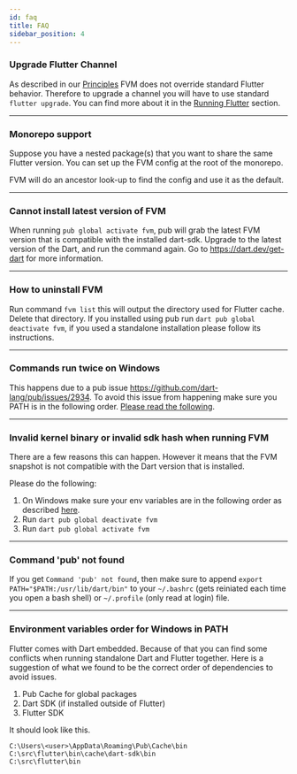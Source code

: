 ```yaml
---
id: faq
title: FAQ
sidebar_position: 4
---
```


### Upgrade Flutter Channel

As described in our [Principles](../getting_started/overview/#principles) FVM does not override standard Flutter behavior. Therefore to upgrade a channel you will have to use standard `flutter upgrade`. You can find more about it in the [Running Flutter](/docs/guides/running_flutter) section.

---

### Monorepo support

Suppose you have a nested package(s) that you want to share the same Flutter version. You can set up the FVM config at the root of the monorepo.

FVM will do an ancestor look-up to find the config and use it as the default.

---

### Cannot install latest version of FVM

When running `pub global activate fvm`, pub will grab the latest FVM version that is compatible with the installed dart-sdk. Upgrade to the latest version of the Dart, and run the command again. Go to https://dart.dev/get-dart for more information.

---

### How to uninstall FVM

Run command `fvm list` this will output the directory used for Flutter cache. Delete that directory.
If you installed using pub run `dart pub global deactivate fvm`, if you used a standalone installation please follow its instructions.

---

### Commands run twice on Windows

This happens due to a pub issue https://github.com/dart-lang/pub/issues/2934. To avoid this issue from happening make sure you PATH is in the following order. [Please read the following](#environment-variables-order-for-windows-in-path).

---

### Invalid kernel binary or invalid sdk hash when running FVM

There are a few reasons this can happen. However it means that the FVM snapshot is not compatible with the Dart version that is installed.

Please do the following:

1. On Windows make sure your env variables are in the following order as described [here](#environment-variables-order-for-windows-in-path).
2. Run `dart pub global deactivate fvm`
3. Run `dart pub global activate fvm`

---

### Command 'pub' not found

If you get `Command 'pub' not found`, then make sure to append `export PATH="$PATH:/usr/lib/dart/bin"` to your `~/.bashrc` (gets reiniated each time you open a bash shell) or `~/.profile` (only read at login) file.

---

### Environment variables order for Windows in PATH

Flutter comes with Dart embedded. Because of that you can find some conflicts when running standalone Dart and Flutter together. Here is a suggestion of what we found to be the correct order of dependencies to avoid issues.

1. Pub Cache for global packages
2. Dart SDK (if installed outside of Flutter)
3. Flutter SDK

It should look like this.

```
C:\Users\<user>\AppData\Roaming\Pub\Cache\bin
C:\src\flutter\bin\cache\dart-sdk\bin
C:\src\flutter\bin
```

